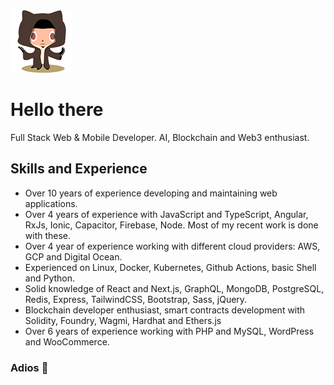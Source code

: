 <picture>
  <source media="(prefers-color-scheme: dark)" alt="Welcome to the dark side" srcset="https://raw.githubusercontent.com/alexx855/alexx855/master/public/stormtroopocat.png">
  <img alt="May the Force be with you" width="100" height="100" src="https://raw.githubusercontent.com/alexx855/alexx855/master/public/octobiwan.png">
</picture>

# Hello there

Full Stack Web & Mobile Developer. AI, Blockchain and Web3 enthusiast.

## Skills and Experience

- Over 10 years of experience developing and maintaining web applications.
- Over 4 years of experience with JavaScript and TypeScript, Angular, RxJs, Ionic, Capacitor, Firebase, Node. Most of my recent work is done with these.
- Over 4 year of experience working with different cloud providers: AWS, GCP and Digital Ocean.
- Experienced on Linux, Docker, Kubernetes, Github Actions, basic Shell and Python.
- Solid knowledge of React and Next.js, GraphQL, MongoDB, PostgreSQL, Redis, Express, TailwindCSS, Bootstrap, Sass, jQuery.
- Blockchain developer enthusiast, smart contracts development with Solidity, Foundry, Wagmi, Hardhat and Ethers.js
- Over 6 years of experience working with PHP and MySQL, WordPress and WooCommerce.

### Adios 👋
